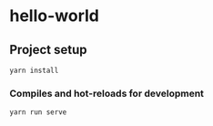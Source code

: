 # hello-world

## Project setup
```
yarn install
```

### Compiles and hot-reloads for development
```
yarn run serve
```

